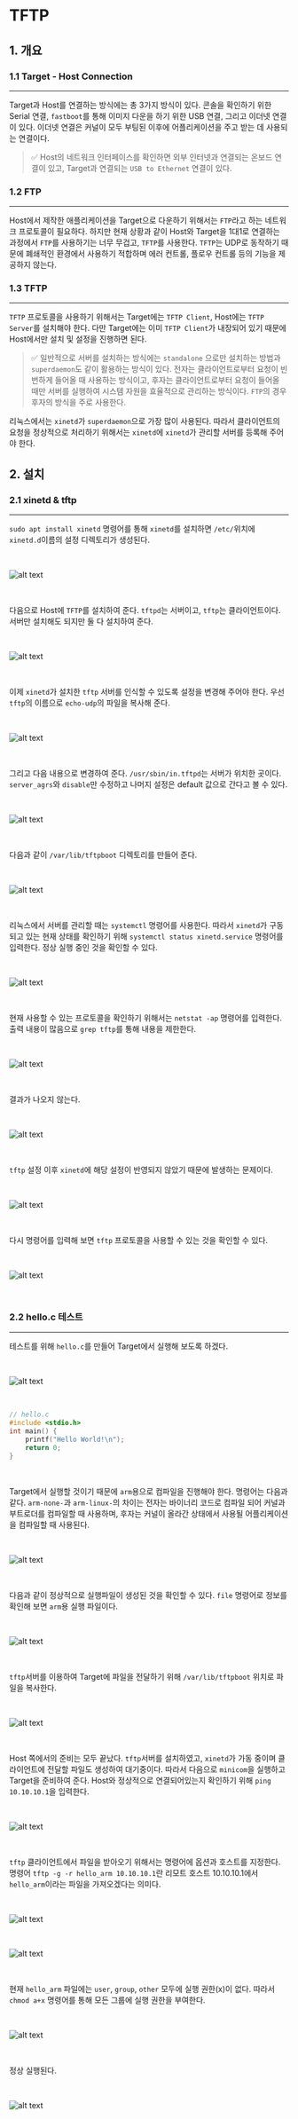 # TFTP

## 1. 개요

### 1.1 Target - Host Connection

---

Target과 Host를 연결하는 방식에는 총 3가지 방식이 있다. 콘솔을 확인하기 위한 Serial 연결, `fastboot`를 통해 이미지 다운을 하기 위한 USB 연결, 그리고 이더넷 연결이 있다. 이더넷 연결은 커널이 모두 부팅된 이후에 어플리케이션을 주고 받는 데 사용되는 연결이다. 
> ✅ Host의 네트워크 인터페이스를 확인하면 외부 인터넷과 연결되는 온보드 연결이 있고, Target과 연결되는 `USB to Ethernet` 연결이 있다.


### 1.2 FTP

---

Host에서 제작한 애플리케이션을 Target으로 다운하기 위해서는 `FTP`라고 하는 네트워크 프로토콜이 필요하다. 하지만 현재 상황과 같이 Host와 Target을 1대1로 연결하는 과정에서 `FTP`를 사용하기는 너무 무겁고, `TFTP`를 사용한다. `TFTP`는 UDP로 동작하기 때문에 폐쇄적인 환경에서 사용하기 적합하며 에러 컨트롤, 플로우 컨트롤 등의 기능을 제공하지 않는다.


### 1.3 TFTP

---

`TFTP` 프로토콜을 사용하기 위해서는 Target에는 `TFTP Client`, Host에는 `TFTP Server`를 설치해야 한다. 다만 Target에는 이미 `TFTP Client`가 내장되어 있기 때문에 Host에서만 설치 및 설정을 진행하면 된다.

> ✅ 일반적으로 서버를 설치하는 방식에는 `standalone` 으로만 설치하는 방법과 `superdaemon`도 같이 활용하는 방식이 있다. 전자는 클라이언트로부터 요청이 빈번하게 들어올 때 사용하는 방식이고, 후자는 클라이언트로부터 요청이 들어올 때만 서버를 실행하여 시스템 자원을 효율적으로 관리하는 방식이다. `FTP`의 경우 후자의 방식을 주로 사용한다.

리눅스에서는 `xinetd`가 `superdaemon`으로 가장 많이 사용된다. 따라서 클라이언트의 요청을 정상적으로 처리하기 위해서는 `xinetd`에 `xinetd`가 관리할 서버를 등록해 주어야 한다.

## 2. 설치

### 2.1 xinetd & tftp

---

`sudo apt install xinetd` 명령어를 통해 `xinetd`를 설치하면 `/etc/`위치에 `xinetd.d`이름의 설정 디렉토리가 생성된다.

<br>

![alt text](<./image/Screenshot from 2024-05-16 09-22-49.png>)

<br>

다음으로 Host에 `TFTP`를 설치하여 준다. `tftpd`는 서버이고, `tftp`는 클라이언트이다. 서버만 설치해도 되지만 둘 다 설치하여 준다.

<br>

![alt text](<./image/Screenshot from 2024-05-16 09-24-27.png>)

<br>

이제 `xinetd`가 설치한 `tftp` 서버를 인식할 수 있도록 설정을 변경해 주어야 한다. 우선 `tftp`의 이름으로 `echo-udp`의 파일을 복사해 준다.

<br>

![alt text](<./image/Screenshot from 2024-05-16 09-26-49.png>)

<br>

그리고 다음 내용으로 변경하여 준다. `/usr/sbin/in.tftpd`는 서버가 위치한 곳이다. `server_agrs`와 `disable`만 수정하고 나머지 설정은 default 값으로 간다고 볼 수 있다.

<br>

![alt text](<./image/Screenshot from 2024-05-16 09-30-49.png>)

<br>

다음과 같이 `/var/lib/tftpboot` 디렉토리를 만들어 준다.

<br>

![alt text](<./image/Screenshot 2024-05-16 at 4.00.42 PM.png>)

<br>

리눅스에서 서버를 관리할 때는 `systemctl` 명령어를 사용한다. 따라서 `xinetd`가 구동되고 있는 현재 상태를 확인하기 위해 `systemctl status xinetd.service` 명령어를 입력한다. 정상 실행 중인 것을 확인할 수 있다.

<br>

![alt text](<./image/Screenshot from 2024-05-16 09-41-54.png>)

<br>

현재 사용할 수 있는 프로토콜을 확인하기 위해서는 `netstat -ap` 명령어를 입력한다. 출력 내용이 많음으로 `grep tftp`를 통해 내용을 제한한다.

<br>

![alt text](<./image/Screenshot 2024-05-16 at 4.29.11 PM.png>)

<br>

결과가 나오지 않는다.

<br>

![alt text](<./image/Screenshot 2024-05-16 at 4.51.18 PM.png>)

<br>

`tftp` 설정 이후 `xinetd`에 해당 설정이 반영되지 않았기 때문에 발생하는 문제이다.

<br>

![alt text](<./image/Screenshot 2024-05-16 at 4.54.44 PM.png>)

<br>

다시 명령어를 입력해 보면 `tftp` 프로토콜을 사용할 수 있는 것을 확인할 수 있다.

<br>

![alt text](<./image/Screenshot 2024-05-16 at 5.09.25 PM.png>)

<br>

### 2.2 hello.c 테스트

---

테스트를 위해 `hello.c`를 만들어 Target에서 실행해 보도록 하겠다.

<br>

![alt text](<./image/Screenshot 2024-05-16 at 5.14.36 PM.png>)

<br>

```C
// hello.c
#include <stdio.h>
int main() {
    printf("Hello World!\n");
    return 0;
}
```

<br>

Target에서 실행할 것이기 때문에 `arm`용으로 컴파일을 진행해야 한다. 명령어는 다음과 같다. `arm-none-`과 `arm-linux-`의 차이는 전자는 바이너리 코드로 컴파일 되어 커널과 부트로더를 컴파일할 때 사용하며, 후자는 커널이 올라간 상태에서 사용될 어플리케이션을 컴파일할 때 사용된다.

<br>

![alt text](<./image/Screenshot 2024-05-16 at 5.19.08 PM.png>)

<br>

다음과 같이 정상적으로 실행파일이 생성된 것을 확인할 수 있다. `file` 명령어로 정보를 확인해 보면 `arm`용 실행 파일이다.

<br>

![alt text](<./image/Screenshot 2024-05-16 at 5.24.05 PM.png>)

<br>

`tftp`서버를 이용하여 Target에 파일을 전달하기 위해 `/var/lib/tftpboot` 위치로 파일을 복사한다.

<br>


![alt text](<./image/Screenshot 2024-05-16 at 5.26.41 PM.png>)

<br>

Host 쪽에서의 준비는 모두 끝났다. `tftp`서버를 설치하였고, `xinetd`가 가동 중이며 클라이언트에 전달할 파일도 생성하여 대기중이다. 따라서 다음으로 `minicom`을 실행하고 Target을 준비하여 준다. Host와 정상적으로 연결되어있는지 확인하기 위해 `ping 10.10.10.1`을 입력한다.

<br>

![alt text](<./image/Screenshot 2024-05-21 at 2.03.33 AM.png>)

<br>

`tftp` 클라이언트에서 파일을 받아오기 위해서는 명령어에 옵션과 호스트를 지정한다. 명령어 `tftp -g -r hello_arm 10.10.10.1`란 리모트 호스트 10.10.10.1에서 `hello_arm`이라는 파일을 가져오겠다는 의미다.

<br>

![alt text](<./image/Screenshot 2024-05-21 at 2.22.39 AM.png>)

<br>

![alt text](<./image/Screenshot 2024-05-21 at 2.24.16 AM.png>)

<br>

현재 `hello_arm` 파일에는 `user`, `group`, `other` 모두에 실행 권한(x)이 없다. 따라서 `chmod a+x` 명령어를 통해 모든 그룹에 실행 권한을 부여한다.

<br>

![alt text](<./image/Screenshot 2024-05-21 at 2.25.24 AM.png>)

<br>

정상 실행된다.

<br>

![alt text](<./image/Screenshot 2024-05-21 at 2.28.56 AM.png>)

<br>